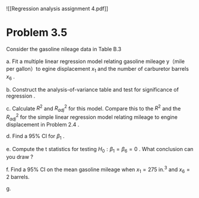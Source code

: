 ![[Regression analysis assignment 4.pdf]]
# Problem 3.5
Consider the gasoline nileage data in Table B.3

a. Fit a multiple linear regression model relating gasoline mileage y（mile per gallon）to egine displacement $x_1$ and the number of carburetor barrels $x_6$ .

b. Construct the analysis-of-variance table and test for significance of regression .

c. Calculate $R^2$ and $R^2_{adj}$ for this model. Compare this to the $R^2$ and the $R^2_{adj}$ for the simple linear regression model relating mileage to engine displacement in Problem 2.4 .

d. Find a 95% CI for $\beta_1$ .

e. Compute the t statistics for testing $H_0 :\beta_1 =\beta_6=0$ . What conclusion can you draw ?

f. Find a 95% CI on the mean gasoline mileage when $x_1=275$ $\text{in}.^3$ and $x_6=2$ barrels.

g.
